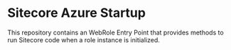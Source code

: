 # Sitecore Azure Startup

This repository contains an WebRole Entry Point that provides methods to run Sitecore code when a role instance is initialized.
